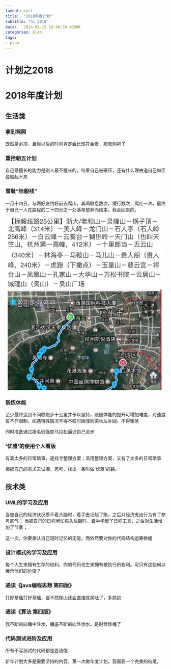 ```yaml
---
layout: post
title:  "2018年度计划"
subtitle: "hi 2018"
date:   2018-01-15 18:48:30 +0800
categories: plan
tags: 
- plan
---
```


# 计划之2018

# 2018年度计划

## 生活类

### 拿到驾照

既然是必须，且你以后的时间肯定会比现在金贵，那就别拖了

### 重拾朝五计划

自己最擅长的能力是别人最不擅长的，结果自己被碾压，还有什么理由道自己如臣妾般起不来

### 雪耻“标毅线”

一月十四日，与两好友约好前去爬山，其间歇息数次，缓行数次，爬吐一次，最终于自己一人在路程的二十四分之一处落单放弃而结束。我会回来的。

![](/img/post/climb-mountains-standard-willpower-line.jpg)

### 锻炼体能

至少最终达到不间歇跑步十公里并予以坚持，跟随体能的提升可增加难度，对速度暂不作限制，如遇特殊情况不得不临时搁浅则需秋后补回，不得懈怠

同时准备通过报名低强度马拉松逼迫自己进步

### '优雅'的使用个人看版

有着太多的日常琐事，遂找寻整理方案；滥用整理方案，又有了太多的日常琐事

根据自己的需求去试探，思考，找出一条叫做'优雅'的路。

## 技术类

### UML的学习及应用

当被自己的经济状况摸不着头脑时，着手去记起了账，之后对经济支出行为有了参考底气；
当被自己的日程闲忙焦头烂额时，着手学起了日程工具，之后对生活增加了节奏；

这一次，你要承认自己短时记忆的无能，而依然要对你的代码结构运筹帷幄

### 设计模式的学习及应用

每个人生来拥有生存的权利，你的代码也生来拥有被执行的权利。可只有这些何以展示他们的价值？

### 通读《java编程思想 第四版》

打好基础打好基础，要不然爬山还会直接就爬吐了，多尴尬

### 通读《算法 第四版》

我不断的向桶中注水，桶底不断的向外渗水。是时候修桶了

### 代码测试进阶及应用

所有不写测试的代码都是耍流氓



新年计划大多是需要坚持的内容，第一次做年度计划，我需要一个完美的结尾。